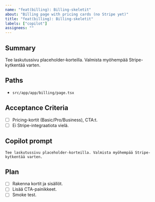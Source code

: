 ```yaml
---
name: "feat(billing): Billing-skeletit"
about: "Billing page with pricing cards (no Stripe yet)"
title: "feat(billing): Billing-skeletit"
labels: ["copilot"]
assignees: ""
---
```


## Summary
Tee laskutussivu placeholder-korteilla. Valmista myöhempää Stripe-kytkentää varten.

## Paths
- `src/app/app/billing/page.tsx`

## Acceptance Criteria
- [ ] Pricing-kortit (Basic/Pro/Business), CTA:t.
- [ ] Ei Stripe-integraatiota vielä.

## Copilot prompt
```
Tee laskutussivu placeholder-korteilla. Valmista myöhempää Stripe-kytkentää varten.
```

## Plan
- [ ] Rakenna kortit ja sisällöt.
- [ ] Lisää CTA-painikkeet.
- [ ] Smoke test.
